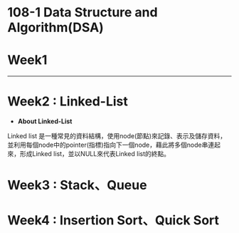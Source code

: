 # 108-1 Data Structure and Algorithm(DSA)
# Week1
****

# Week2 : Linked-List
* **About Linked-List**

Linked list 是一種常見的資料結構，使用node(節點)來記錄、表示及儲存資料，並利用每個node中的pointer(指標)指向下一個node，藉此將多個node串連起來，形成Linked list，並以NULL來代表Linked list的終點。



# Week3 : Stack、Queue


# Week4 : Insertion Sort、Quick Sort
